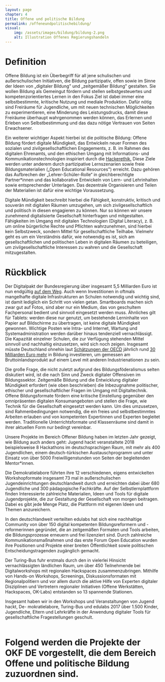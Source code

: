 ```yaml
---
layout: page
chapter: 4
title: Offene und politische Bildung
permalink: /offeneundpolitischebildung/
visual:
    img: /assets/images/bildung/bildung-2.png
    alt: Illustration Offenes Regierungshandeln
---
```


# Definition

Offene Bildung ist ein Überbegriff für all jene schulischen und außerschulischen Initiativen, die Bildung partizipativ, offen sowie im Sinne der Ideen von „digitaler Bildung" und „zeitgemäßer Bildung" gestalten. Sie wollen Bildung als Gemeingut fördern und stellen selbstgesteuertes und kompetenzorientiertes Lernen in den Fokus Ziel ist dabei immer eine selbstbestimmte, kritische Nutzung und mediale Produktion. Dafür nötig sind Freiräume für Jugendliche, um mit neuen technischen Möglichkeiten zu experimentieren, eine Minderung des Leistungsdrucks, damit diese Freiräume überhaupt wahrgenommen werden können, das Erlernen und Erleben von Selbstbestimmung und das dazu nötige Vertrauen von Seiten Erwachsener.

Ein weiterer wichtiger Aspekt hierbei ist die politische Bildung: Offene Bildung fördert digitale Mündigkeit, das Entwickeln neuer Formen des sozialen und zivilgesellschaftlichen Engagements, z. B. im Rahmen des digitalen Ehrenamts, und den ethischen Umgang mit Informations- und Kommunikationstechnologien inspiriert durch die [Hackerethik](https://www.ccc.de/hackerethics)[.](https://www.ccc.de/hackerethics) Diese Ziele werden unter anderem durch partizipative Lernszenarien sowie freie Bildungsmaterialien („Open Educational Resources") erreicht. Dazu gehören das Aufbrechen der „Lehrer-Schüler-Rolle“ in gleichberechtigte Partner*innen und das kollaborative Entwickeln von Lern- und Lehrinhalten sowie entsprechender Unterlagen. Das dezentrale Organisieren und Teilen der Materialien ist dafür eine wichtige Voraussetzung. 

Digitale Mündigkeit beschreibt hierbei die Fähigkeit, konstruktiv, kritisch und souverän mit digitalen Räumen umzugehen, um sich zivilgesellschaftlich und politisch in diesen engagieren zu können. Nur so können wir unsere zunehmend digitalisierte Gesellschaft hinterfragen und mitgestalten. Fähigkeiten im Umgang mit digitalen Technologien (Digital Literacy), z. B. um online bürgerliche Rechte und Pflichten wahrzunehmen, sind hierbei kein Selbstzweck, sondern Mittel für gesellschaftliche Teilhabe. Vielmehr geht es um ein Verständnis dafür, wie notwendig es ist, sich am gesellschaftlichen und politischen Leben in digitalen Räumen zu beteiligen, um zivilgesellschaftliche Interessen zu wahren und die Gesellschaft mitzugestalten.
<br>

# Rückblick

Der Digitalpakt der Bundesregierung über insgesamt 5,5 Milliarden Euro ist nun endgültig [auf dem Weg](https://www.tagesschau.de/inland/digitalpakt-einigung-101.html). Auch wenn Investitionen in oftmals mangelhafte digitale Infrastrukturen an Schulen notwendig und wichtig sind, ist damit lediglich ein Schritt von vielen getan. Smartboards machen sich zwar gut auf Fotos, sind aber nur ein Medium, das von geschultem Fachpersonal bedient und sinnvoll eingesetzt werden muss. Ähnliches gilt für Tablets: werden diese nur genutzt, um bestehende Lerninhalte von Papier auf Bildschirme zu übertragen, ist keine digitale Mündigkeit gewonnen. Wichtige Posten wie Intra- und Internet, Wartung und Systemadministration werden darüber hinaus tendenziell vernachlässigt. Die Kapazität einzelner Schulen, die zur Verfügung stehenden Mittel sinnvoll und nachhaltig einzusetzen, wird sich noch zeigen. Insgesamt müsste Deutschland ohnehin laut [Schätzungen der OECD](https://www.oecd-ilibrary.org/docserver/6001821lw.pdf?expires=1556549898&id=id&accname=guest&checksum=4D06FBF5E2AABC8229F5762E77BF7938) jährlich rund [30 Milliarden Euro mehr](https://www.deutschlandfunk.de/oecd-bildungsbericht-2017-deutschland-ist-mint.680.de.html?dram:article_id=395694) in Bildung investieren, um gemessen am Bruttoinlandsprodukt auf einem Level mit anderen Industrienationen zu sein. 

Die große Frage, die nicht zuletzt aufgrund des Bildungsföderalismus selten diskutiert wird, ist die nach Sinn und Zweck digitaler Offensiven im Bildungssektor. Zeitgemäße Bildung und die Entwicklung digitaler Mündigkeit erfordert (wie oben beschrieben) die Inbezugnahme politischer, ethischer und gesellschaftlicher Fragen im Umgang mit Digitaltechnik. Offene Bildungsformate fördern eine kritische Einstellung gegenüber den omnipräsenten digitalen Konsumangeboten und stellen die Frage, wie Technik für die Gesellschaft eingesetzt werden kann. Um dies umzusetzen, sind Rahmenbedingungen notwendig, die ein freies und selbstbestimmtes Arbeiten erlauben und von kompetenten Expertinnen und Experten begleitet werden. Traditionelle Unterrichtsformate und Klassenräume sind damit in ihrer aktuellen Form nur bedingt vereinbar.

Unsere Projekte im Bereich Offener Bildung haben im letzten Jahr gezeigt, wie Bildung auch anders geht: Jugend hackt veranstaltete 2018 beispielsweise 8 Hackathons im deutschsprachigen Raum, mit mehr als 400 Jugendlichen, einem deutsch-türkischen Austauschprogramm und unter Einsatz von über 5000 Freiwilligenstunden von Seiten der begleitenden Mentor*innen. 

Die Demokratielabore führten ihre 12 verschiedenen, eigens entwickelten Workshopformate insgesamt 73 mal in außerschulischen Jugendeinrichtungen deutschlandweit durch und erreichten dabei über 680 Jugendliche und 300 pädagogische Fachkräfte. Auf der Selbstlernplattform finden Interessierte zahlreiche Materialien, Ideen und Tools für digitale Jugendprojekte, die zur Gestaltung der Gesellschaft von morgen beitragen. Dabei es gibt jede Menge Platz, die Plattform mit eigenen Ideen und Themen anzureichern.

In den deutschlandweit verteilten edulabs hat sich eine nachhaltige Community von über 150 digital kompetenten Bildungsreformern und -reformerinnen gegründet, die an zeitgemäßen Formaten und Tools arbeiten, die Bildungsprozesse erneuern und frei lizenziert sind. Durch zahlreiche Kommunikationsmaßnahmen und das erste Forum Open Education wurden ihre Positionen und Projekte einer breiten Öffentlichkeit sowie politischen Entscheidungstragenden zugänglich gemacht.

Der Turing-Bus fuhr erstmals durch den in vielerlei Hinsicht vernachlässigten ländlichen Raum, um über 450 Teilnehmende bei Digitalworkshops mit regionalen Hackspaces zusammenzubringen. Mithilfe von Hands-on Workshops, Screenings, Diskussionsformaten mit Regionalpolitiern und vor allem durch die aktive Hilfe von Experten digitaler Disziplinen und Vertretern regionaler Initiativen (Offene Werkstätten, Hackspaces, OK-Labs) entstanden so 13 spannende Stationen.

Insgesamt haben wir in den Workshops und Veranstaltungen von Jugend hackt, De- mokratielabore, Turing-Bus und edulabs 2017 über 1.500 Kinder, Jugendliche, Eltern und Lehrkräfte in der Anwendung digitaler Tools für gesellschaftliche Fragestellungen geschult.	
<br>

# Folgend werden die Projekte der OKF DE vorgestellt, die dem Bereich Offene und politische Bildung zuzuordnen sind.